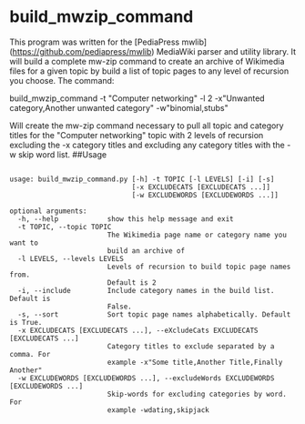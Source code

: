 build_mwzip_command
===================

This program was written for the [PediaPress mwlib] (https://github.com/pediapress/mwlib) MediaWiki parser and utility library. It will build a complete mw-zip command to create an archive of Wikimedia files for a given topic by build a list of topic pages to any level of recursion you choose. The command:

build_mwzip_command -t "Computer networking" -l 2 -x"Unwanted category,Another unwanted category" -w"binomial,stubs"

Will create the mw-zip command necessary to pull all topic and category titles for the "Computer networking" topic with 2 levels of recursion excluding the -x category titles and excluding any category titles with the -w skip word list.
##Usage
<pre><code>
usage: build_mwzip_command.py [-h] -t TOPIC [-l LEVELS] [-i] [-s]
                              [-x EXCLUDECATS [EXCLUDECATS ...]]
                              [-w EXCLUDEWORDS [EXCLUDEWORDS ...]]

optional arguments:
  -h, --help            show this help message and exit
  -t TOPIC, --topic TOPIC
                        The Wikimedia page name or category name you want to
                        build an archive of
  -l LEVELS, --levels LEVELS
                        Levels of recursion to build topic page names from.
                        Default is 2
  -i, --include         Include category names in the build list. Default is
                        False.
  -s, --sort            Sort topic page names alphabetically. Default is True.
  -x EXCLUDECATS [EXCLUDECATS ...], --eXcludeCats EXCLUDECATS [EXCLUDECATS ...]
                        Category titles to exclude separated by a comma. For
                        example -x"Some title,Another Title,Finally Another"
  -w EXCLUDEWORDS [EXCLUDEWORDS ...], --excludeWords EXCLUDEWORDS [EXCLUDEWORDS ...]
                        Skip-words for excluding categories by word. For
                        example -wdating,skipjack
</code></pre>